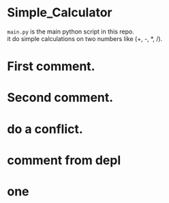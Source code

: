 # Simple_Calculator

`main.py` is the main python script in this repo. <br>
it do simple calculations on two numbers like (+, -, *, /).

# First comment.
# Second comment.
# do a conflict.
# comment from depl

# one
